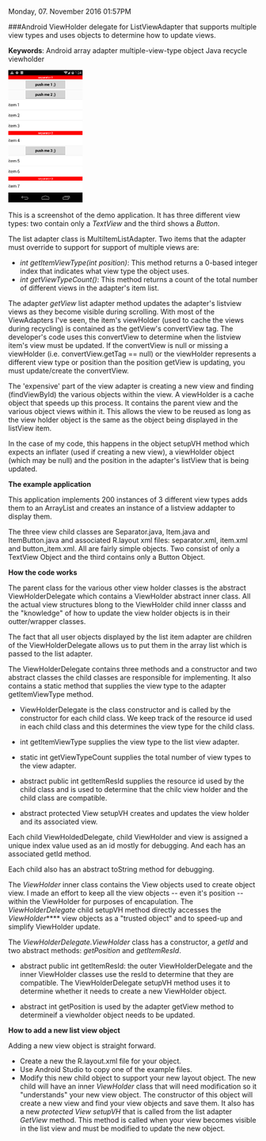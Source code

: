 
Monday, 07. November 2016 01:57PM 

###Android ViewHolder delegate for ListViewAdapter that supports multiple view types and uses objects to determine how to update views.

**Keywords**: Android array adapter multiple-view-type object Java recycle viewholder

![app screenshot](https://github.com/bebop-001/markdown-images/blob/master/screenshot.MultipleItemsList.png  "app screenshot")

This is a screenshot of the demo application.  It has three different view types: two contain only a *TextView* and the third shows a *Button*.

The list adapter class is MultiItemListAdapter.  Two items that the adapter must override to support for support of multiple views are:

* *int getItemViewType(int position)*:  This method returns a 0-based integer  index that indicates what view type the object uses.
* *int getViewTypeCount()*: This method returns a count of the total number  of different views in the adapter's item list.

The adapter *getView*  list adapter method updates the adapter's listview views as they become visible during scrolling.  With most of the ViewAdapters I've seen, the item's viewHolder (used to cache the views during recycling) is contained as the getView's convertView tag.  The developer's code uses this convertView to determine when the listview item's view must be updated.  If the convertView is null or missing a viewHolder (i.e. convertView.getTag == null) or the viewHolder represents a different view type or position than the position getView is updating, you must update/create the convertView.

The 'expensive' part of the view adapter is creating a new view and finding (findViewById) the various objects within the view.  A viewHolder is a cache object that speeds up this process.  It contains the parent view and the various object views within it.  This allows the view to be reused as long as the view holder object is the same as the object being displayed in the listView item.

In the case of my code, this happens in the object setupVH method which expects an inflater (used if creating a new view), a viewHolder object (which may be null) and the position in the adapter's listView that is being updated.

**The example application**

This application implements 200 instances of 3 different view types adds them to an ArrayList and creates an instance of a listview
addapter to display them.

The three view child classes are Separator.java, Item.java and
ItemButton.java and associated R.layout xml files: separator.xml,
item.xml and button_item.xml.  All are fairly simple objects.
Two consist of only a TextView Object and the third contains
only a Button Object.

**How the code works**

The parent class for the various other view holder classes is the abstract ViewHolderDelegate which contains a ViewHolder abstract inner class.  All the actual view structures blong to the ViewHolder child inner classs and the "knowledge" of how to update the view holder objects is in their outter/wrapper classes.

The fact that all user objects displayed by the list item adapter are children of the ViewHolderDelegate allows us to put them in the array list which is passed to the list adapter.

The ViewHolderDelegate contains three methods and a constructor and two abstract classes the child classes are responsible for implementing.  It also contains a static method that supplies the view type to the adapter getItemViewType method.

* ViewHolderDelegate is the class constructor and is called by the 
constructor for each child class.  We keep track of the resource id
used in each child class and this determines the view type for the child
class.

* int getItemViewType supplies the view type to the list view adapter.

* static int getViewTypeCount supplies the total number of view types
to the view adapter.

* abstract public int getItemResId supplies the resource id used by
the child class and is used to determine that the chilc view holder and
the child class are compatible.

* abstract protected View setupVH creates and updates the view holder
and its associated view.

Each child ViewHoldedDelegate, child ViewHolder and view is assigned a unique index value used as an id mostly for debugging.  And each has an associated getId method.

Each child also has an abstract toString method for debugging.

The *ViewHolder* inner class contains the View objects used to create object view.  I made an effort to keep all the view objects -- even it's position -- within the ViewHolder for purposes of encapulation.  The *ViewHolderDelegate* child setupVH method directly accesses the *ViewHolder***** view objects as a "trusted object" and to speed-up and simplify ViewHolder update.

The *ViewHolderDelegate.ViewHolder* class has a constructor, a *getId* and two abstract methods: *getPosition* and *getItemResId*.

* abstract public int getItemResId: the outer ViewHolderDelegate and the inner ViewHolder classes use the resId to determine that they are compatible.  The ViewHolderDelegate setupVH method uses it to determine whether it needs to create a new ViewHolder object.

* abstract int getPosition is used by the adapter getView method to determineif a viewholder object needs to be updated.

**How to add a new list view object**

Adding a new view object is straight forward.  

* Create a new the R.layout.xml file for your object.
* Use Android Studio to copy one of the example files.
* Modify  this new child object to support your new layout object.  The new child will have an inner *ViewHolder*  class that will need modification so it "understands" your new view object.  The constructor of this object will create a new view and find your view objects and save them.  It also has a new *protected View setupVH* that is called from the list adapter *GetView* method.  This method is called when your view becomes visible in the list view and must be modified to update the new object.


